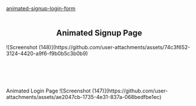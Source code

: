 [animated-signup-login-form]()
<br>
<br>
<h2 align="center">Animated Signup Page</h2>
![Screenshot (148)](https://github.com/user-attachments/assets/74c3f652-3124-4420-a9f6-f9b0b5c3b0b9)
<br>
<br>
<br>
<br>
<br>
<br>
Animated Login Page 
![Screenshot (147)](https://github.com/user-attachments/assets/ae2047cb-1735-4e31-837a-068bedfbe1ec)
